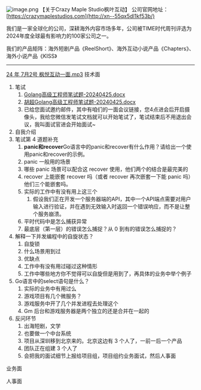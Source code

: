 ![image.png](https://cdn.nlark.com/yuque/0/2024/png/22219483/1719920642230-5e22304f-8fbc-48ec-938f-04f322a00959.png#averageHue=%23200e03&clientId=u4bb2f2ba-aa75-4&from=paste&height=417&id=ub5c20f0e&originHeight=833&originWidth=2334&originalType=binary&ratio=2&rotation=0&showTitle=false&size=127597&status=done&style=none&taskId=u40285dad-7539-41ce-ad09-b227165041d&title=&width=1167)
 【关于Crazy Maple Studio枫叶互动】
公司官网地址：[https://crazymaplestudios.com](http://xn--55qx5dl1kf53b/)

我们是一家全球化的公司，深耕海外内容市场多年，公司被TIME时代周刊评选为2024年度全球最有影响力的100家公司之一。

我们的产品矩阵：海外短剧产品《ReelShort》、海外互动小说产品《Chapters》、海外小说产品《KISS》

---

[24 年 7月2号 枫悦互动一面.mp3](https://www.yuque.com/attachments/yuque/0/2024/mp3/22219483/1719921770470-14b1c81c-7585-4773-b28f-d1925acbc682.mp3?_lake_card=%7B%22src%22%3A%22https%3A%2F%2Fwww.yuque.com%2Fattachments%2Fyuque%2F0%2F2024%2Fmp3%2F22219483%2F1719921770470-14b1c81c-7585-4773-b28f-d1925acbc682.mp3%22%2C%22name%22%3A%2224%20%E5%B9%B4%207%E6%9C%882%E5%8F%B7%20%E6%9E%AB%E6%82%A6%E4%BA%92%E5%8A%A8%E4%B8%80%E9%9D%A2.mp3%22%2C%22size%22%3A243785020%2C%22ext%22%3A%22mp3%22%2C%22source%22%3A%22%22%2C%22status%22%3A%22done%22%2C%22download%22%3Atrue%2C%22taskId%22%3A%22ub5c42a2d-1210-43c2-b8e2-9cb861fbbf2%22%2C%22taskType%22%3A%22upload%22%2C%22type%22%3A%22audio%2Fmpeg%22%2C%22__spacing%22%3A%22both%22%2C%22id%22%3A%22u544c2d0b%22%2C%22margin%22%3A%7B%22top%22%3Atrue%2C%22bottom%22%3Atrue%7D%2C%22card%22%3A%22file%22%7D)
技术面

1. 笔试
   1. [Golang高级工程师笔试题-20240425.docx](https://www.yuque.com/attachments/yuque/0/2024/docx/22219483/1719922280540-b9a01ac6-d0ef-417a-8e1f-50ab0f38375e.docx?_lake_card=%7B%22src%22%3A%22https%3A%2F%2Fwww.yuque.com%2Fattachments%2Fyuque%2F0%2F2024%2Fdocx%2F22219483%2F1719922280540-b9a01ac6-d0ef-417a-8e1f-50ab0f38375e.docx%22%2C%22name%22%3A%22Golang%E9%AB%98%E7%BA%A7%E5%B7%A5%E7%A8%8B%E5%B8%88%E7%AC%94%E8%AF%95%E9%A2%98-20240425.docx%22%2C%22size%22%3A15120%2C%22ext%22%3A%22docx%22%2C%22source%22%3A%22%22%2C%22status%22%3A%22done%22%2C%22download%22%3Atrue%2C%22taskId%22%3A%22ua855ec32-b01e-4ff0-b05e-e859bd7316f%22%2C%22taskType%22%3A%22upload%22%2C%22type%22%3A%22application%2Fvnd.openxmlformats-officedocument.wordprocessingml.document%22%2C%22__spacing%22%3A%22both%22%2C%22id%22%3A%22u45dcbc1a%22%2C%22margin%22%3A%7B%22top%22%3Atrue%2C%22bottom%22%3Atrue%7D%2C%22card%22%3A%22file%22%7D)
   2. [胡超Golang高级工程师笔试题-20240425.docx](https://www.yuque.com/attachments/yuque/0/2024/docx/22219483/1719922306431-eb87351c-3e54-404c-922e-c9083c869d1a.docx?_lake_card=%7B%22src%22%3A%22https%3A%2F%2Fwww.yuque.com%2Fattachments%2Fyuque%2F0%2F2024%2Fdocx%2F22219483%2F1719922306431-eb87351c-3e54-404c-922e-c9083c869d1a.docx%22%2C%22name%22%3A%22%E8%83%A1%E8%B6%85Golang%E9%AB%98%E7%BA%A7%E5%B7%A5%E7%A8%8B%E5%B8%88%E7%AC%94%E8%AF%95%E9%A2%98-20240425.docx%22%2C%22size%22%3A19011%2C%22ext%22%3A%22docx%22%2C%22source%22%3A%22%22%2C%22status%22%3A%22done%22%2C%22download%22%3Atrue%2C%22taskId%22%3A%22ua9622b66-e9ec-4d6f-b63b-7d854df5821%22%2C%22taskType%22%3A%22upload%22%2C%22type%22%3A%22application%2Fvnd.openxmlformats-officedocument.wordprocessingml.document%22%2C%22__spacing%22%3A%22both%22%2C%22id%22%3A%22u45617a48%22%2C%22margin%22%3A%7B%22top%22%3Atrue%2C%22bottom%22%3Atrue%7D%2C%22card%22%3A%22file%22%7D)
   3. 已给您面试邀约邮件，其中有咱们的一面会议链接，您4点进会后开启摄像头，我给您微信发笔试文档就可以开始笔试了，笔试结束后不用退出会议，我叫面试官进会开始面试~
2. 自我介绍
3. 笔试第 4 道题补充
   1. **panic和recover**Go语言中的panic和recover有什么作用？请给出一个使用panic和recover的示例。
   2. panic 一般用的场景
   3. 哪些 panic 场景可以配合这 recover 使用，他们两个的结合是最完美的
   4. recover 上能嵌套 recover 吗（或者 recover 再次嵌套一下能 panic 吗）他们三个能嵌套吗。
   5. 实际的工作中有没有用上这三个
      1. 假设我们正在开发一个服务器端的API，其中一个API端点需要对用户输入进行验证，并在遇到无效输入时返回一个错误响应，而不是让整个服务崩溃。
   6. 平时代码中是怎么捕获异常
   7. 最底层（第一层）的错误怎么捕捉？从 0 到有的错误怎么捕捉的？
4. 解释一下并发编程中的自旋状态？
   1. 自旋锁
   2. 什么场景用到过
   3. 优缺点
   4. 工作中有没有用过碰过这种情形
   5. 工作中哪些地方你不觉得可以自旋但是用到了，再具体的业务中举个例子
5. Go语言中的select语句是什么？
   1. 实际的业务中有用过么
   2. 游戏项目有几个微服务？
   3. 游戏服务中开了几个并发进程去处理这个
   4. Gm 后台和游戏服务器是两个独立的还是合并在一起的
6. 反问环节
   1. 出海短剧，文学
   2. 也要做一个中台系统
   3. 项目从深圳移到北京来的。北京这边有 3 个人了，一前一后一个产品
   4. 团队正在组建 3 个人了
   5. 会把我的面试细节上报给项目组，项目组约业务面试，然后人事面

业务面

人事面
